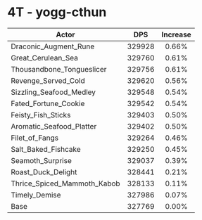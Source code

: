 # 4T - yogg-cthun
| Actor | DPS | Increase |
|---|:---:|:---:|
|Draconic_Augment_Rune|329928|0.66%|
|Great_Cerulean_Sea|329760|0.61%|
|Thousandbone_Tongueslicer|329756|0.61%|
|Revenge_Served_Cold|329620|0.56%|
|Sizzling_Seafood_Medley|329548|0.54%|
|Fated_Fortune_Cookie|329542|0.54%|
|Feisty_Fish_Sticks|329403|0.50%|
|Aromatic_Seafood_Platter|329402|0.50%|
|Filet_of_Fangs|329264|0.46%|
|Salt_Baked_Fishcake|329250|0.45%|
|Seamoth_Surprise|329037|0.39%|
|Roast_Duck_Delight|328441|0.21%|
|Thrice_Spiced_Mammoth_Kabob|328133|0.11%|
|Timely_Demise|327986|0.07%|
|Base|327769|0.00%|
